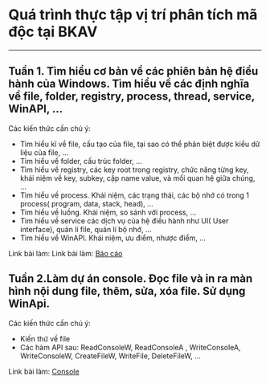 <h1> Quá trình thực tập vị trí phân tích mã độc tại BKAV </h1> 

---

<h2> Tuần 1. Tìm hiểu cơ bản về các phiên bản hệ điều hành của Windows. Tìm hiểu về các định nghĩa về file, folder, registry, process, thread, service, WinAPI, ... </h2>

Các kiến thức cần chú ý:
- Tìm hiểu kĩ về file, cấu tạo của file, tại sao có thể phân biệt được kiểu dữ liệu của file, ...
- Tìm hiểu về folder, cấu trúc folder, ...
- Tìm hiểu về registry, các key root trong registry, chức năng từng key, khái niệm về key, subkey, cặp name value, và mối quan hệ giữa chúng, ...
- Tìm hiểu về process. Khái niệm, các trạng thái, các bộ nhớ có trong 1 process( program, data, stack, head), ...
- Tìm hiểu về luồng. Khái niệm, so sánh với process, ...
- Tìm hiểu về service các dịch vụ của hệ điều hành như UI( User interface), quản lí file, quản lí bộ nhớ, ...
- Tìm hiểu về WinAPI. Khái niệm, ưu điểm, nhược điểm, ...

Link bài làm: Link bài làm: [Báo cáo](https://github.com/1337DaKL/Intern/blob/main/B%C3%A1o%20c%C3%A1o%20SVTT%202025_Tr%E1%BB%8Bnh%20%C4%90%E1%BA%AFc%20L%C6%B0%E1%BB%A3ng_Tu%E1%BA%A7n%201.pdf)

<h2> Tuần 2.Làm dự án console. Đọc file và in ra màn hình nội dung file, thêm, sửa, xóa file. Sử dụng WinApi. </h2> 

Các kiến thức cần chú ý:
- Kiến thứ về file
- Các hàm API sau: ReadConsoleW, ReadConsoleA , WriteConsoleA, WriteConsoleW, CreateFileW, WriteFile, DeleteFileW, ...

Link bài làm: [Console](https://github.com/1337DaKL/Intern/blob/main/console.cpp)


